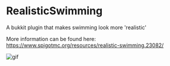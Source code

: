 # RealisticSwimming
A bukkit plugin that makes swimming look more 'realistic'

More information can be found here: https://www.spigotmc.org/resources/realistic-swimming.23082/

![gif](http://i.imgur.com/ppKTp5H.gifv)
